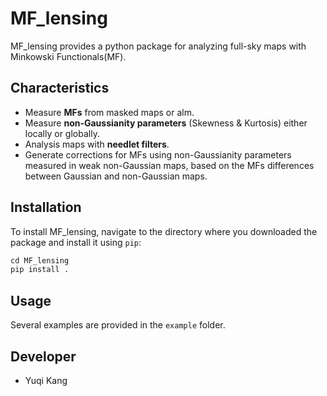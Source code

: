 # MF_lensing
MF_lensing provides a python package for analyzing full-sky maps with Minkowski Functionals(MF). 

## Characteristics
* Measure **MFs** from masked maps or alm.
* Measure **non-Gaussianity parameters** (Skewness & Kurtosis) either locally or globally.
* Analysis maps with **needlet filters**.
* Generate corrections for MFs using non-Gaussianity parameters measured in weak non-Gaussian maps, based on the MFs differences between Gaussian and non-Gaussian maps.

## Installation
To install MF_lensing, navigate to the directory where you downloaded the package and install it using `pip`:
```python
cd MF_lensing
pip install .
```

## Usage
Several examples are provided in the `example` folder.

## Developer
* Yuqi Kang
